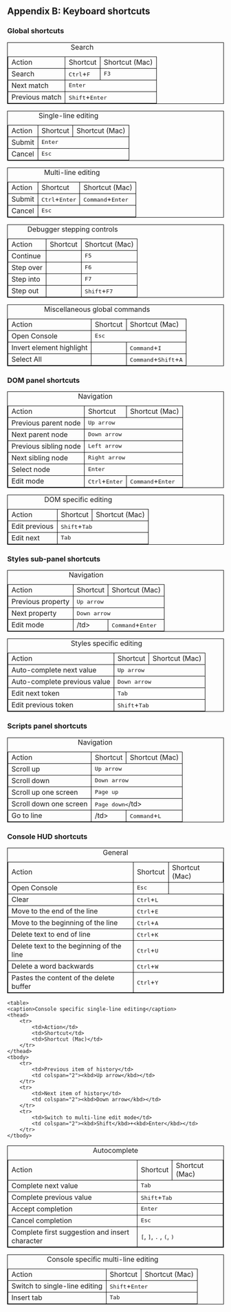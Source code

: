 <html>
<head>
	<title>Appendix B</title>
	<style>
		table { border: 1px solid black; }
		td { border: 1px solid black;
	</style>
<body>
<h2>Appendix B: Keyboard shortcuts</h2>

<h3>Global shortcuts</h3>

<table>
    <caption>Search</caption>
    <thead>
        <tr>
            <td>Action</td>
            <td>Shortcut</td>
            <td>Shortcut (Mac)</td>
        </tr>
    </thead>
    <tbody>
        <tr>
            <td>Search</td>
            <td><kbd>Ctrl</kbd>+<kbd>F</kbd></td>
            <td><kbd>F3</kbd></td>
        </tr>
        <tr>
            <td>Next match</td>
            <td colspan="2"><kbd>Enter</kbd></td>
        </tr>
        <tr>
            <td>Previous match</td>
            <td colspan="2"><kbd>Shift</kbd>+<kbd>Enter</kbd></td>
        </tr>
    </tbody>
</table>

<table>
    <caption>Single-line editing</caption>
    <thead>
        <tr>
            <td>Action</td>
            <td>Shortcut</td>
            <td>Shortcut (Mac)</td>
        </tr>
    </thead>
    <tbody>
        <tr>
            <td>Submit</td>
            <td colspan="2"><kbd>Enter</kbd></td>
        </tr>
        <tr>
            <td>Cancel</td>
            <td colspan="2"><kbd>Esc</kbd></td>
        </tr>
    </tbody>
</table>

<table>
    <caption>Multi-line editing</caption>
    <thead>
        <tr>
            <td>Action</td>
            <td>Shortcut</td>
            <td>Shortcut (Mac)</td>
        </tr>
    </thead>
    <tbody>
        <tr>
            <td>Submit</td>
            <td><kbd>Ctrl</kbd>+<kbd>Enter</kbd></td>
            <td><kbd>Command</kbd>+<kbd>Enter</kbd></td>
        </tr>
        <tr>
            <td>Cancel</td>
            <td colspan="2"><kbd>Esc</kbd></td>
        </tr>
    </tbody>
</table>

<table>
    <caption>Debugger stepping controls</caption>
    <thead>
        <tr>
            <td>Action</td>
            <td>Shortcut</td>
            <td>Shortcut (Mac)</td>
        </tr>
    </thead>
    <tbody>
        <tr>
            <td>Continue</td>
            <td></td>
            <td><kbd>F5</kbd></td>
        </tr>
        <tr>
            <td>Step over</td>
            <td></td>
            <td><kbd>F6</kbd></td>
        </tr>
        <tr>
            <td>Step into</td>
            <td></td>
            <td><kbd>F7</kbd></td>
        </tr>
        <tr>
            <td>Step out</td>
            <td></td>
            <td><kbd>Shift</kbd>+<kbd>F7</kbd></td>
        </tr>
    </tbody>
</table>

<table>
    <caption>Miscellaneous global commands </caption>
    <thead>
        <tr>
            <td>Action</td>
            <td>Shortcut</td>
            <td>Shortcut (Mac)</td>
        </tr>
    </thead>
    <tbody>
        <tr>
            <td>Open Console</td>
            <td colspan="2"><kbd>Esc</kbd></td>
        </tr>
        <tr>
            <td>Invert element highlight</td>
            <td></td>
            <td><kbd>Command</kbd>+<kbd>I</kbd></td>
        </tr>
        <tr>
            <td>Select All</td>
            <td></td>
            <td><kbd>Command</kbd>+<kbd>Shift</kbd>+<kbd>A</kbd></td>
        </tr>
    </tbody>
</table>

<h3>DOM panel shortcuts</h3>

<table>
    <caption>Navigation</caption>
    <thead>
        <tr>
            <td>Action</td>
            <td>Shortcut</td>
            <td>Shortcut (Mac)</td>
        </tr>
    </thead>
    <tbody>
        <tr>
            <td>Previous parent node</td>
            <td colspan="2"><kbd>Up arrow</kbd></td>
        </tr>
        <tr>
            <td>Next parent node</td>
            <td colspan="2"><kbd>Down arrow</kbd></td>
        </tr>
        <tr>
            <td>Previous sibling node</td>
            <td colspan="2"><kbd>Left arrow</kbd></td>
        </tr>
        </tr>
        <tr>
            <td>Next sibling node</td>
            <td colspan="2"><kbd>Right arrow</kbd></td>
        </tr>
        <tr>
            <td>Select node</td>
            <td colspan="2"><kbd>Enter</kbd></td>
        </tr>
        <tr>
            <td>Edit mode</td>
            <td><kbd>Ctrl</kbd>+<kbd>Enter</kbd></td>
            <td><kbd>Command</kbd>+<kbd>Enter</kbd></td>
        </tr>
    </tbody>
</table>

<table>
    <caption>DOM specific editing</caption>
    <thead>
        <tr>
            <td>Action</td>
            <td>Shortcut</td>
            <td>Shortcut (Mac)</td>
        </tr>
    </thead>
    <tbody>
        <tr>
            <td>Edit previous</td>
            <td colspan="2"><kbd>Shift</kbd>+<kbd>Tab</kbd></td>
        </tr>
        <tr>
            <td>Edit next</td>
            <td colspan="2"><kbd>Tab</kbd></td>
        </tr>
    </tbody>
</table>

<h3>Styles sub-panel shortcuts</h3>

<table>
    <caption>Navigation</caption>
    <thead>
        <tr>
            <td>Action</td>
            <td>Shortcut</td>
            <td>Shortcut (Mac)</td>
        </tr>
    </thead>
    <tbody>
        <tr>
            <td>Previous property</td>
            <td colspan="2"><kbd>Up arrow</kbd></td>
        </tr>
        <tr>
            <td>Next property</td>
            <td colspan="2"><kbd>Down arrow</kbd></td>
        </tr>
        <tr>
            <td>Edit mode</td>
            <td>/td>
            <td><kbd>Command</kbd>+<kbd>Enter</kbd></td>
        </tr>
    </tbody>
</table>

<table>
    <caption>Styles specific editing</caption>
    <thead>
        <tr>
            <td>Action</td>
            <td>Shortcut</td>
            <td>Shortcut (Mac)</td>
        </tr>
    </thead>
    <tbody>
        <tr>
            <td>Auto-complete next value</td>
            <td colspan="2"><kbd>Up arrow</kbd></td>
        </tr>
        <tr>
            <td>Auto-complete previous value</td>
            <td colspan="2"><kbd>Down arrow</kbd></td>
        </tr>
        <tr>
            <td>Edit next token</td>
            <td colspan="2"><kbd>Tab</kbd></td>
        </tr>
        <tr>
            <td>Edit previous token</td>
            <td colspan="2"><kbd>Shift</kbd>+<kbd>Tab</kbd></td>
        </tr>
    </tbody>
</table>

<h3>Scripts panel shortcuts</h3>

<table>
    <caption>Navigation</caption>
    <thead>
        <tr>
            <td>Action</td>
            <td>Shortcut</td>
            <td>Shortcut (Mac)</td>
        </tr>
    </thead>
    <tbody>
        <tr>
            <td>Scroll up</td>
            <td colspan="2"><kbd>Up arrow</kbd></td>
        </tr>
        <tr>
            <td>Scroll down</td>
            <td colspan="2"><kbd>Down arrow</kbd></td>
        </tr>
        <tr>
            <td>Scroll up one screen</td>
            <td colspan="2"><kbd>Page up</kbd></td>
        </tr>
        <tr>
            <td>Scroll down one screen</td>
            <td colspan="2"><kbd>Page down<</kbd>/td>
        </tr>
        <tr>
            <td>Go to line</td>
            <td>/td>
            <td><kbd>Command</kbd>+<kbd>L</kbd></td>
        </tr>
    </tbody>
</table>

<h3>Console HUD shortcuts</h3>

<table>
    <caption>General</caption>
    <thead>
        <tr>
            <td>Action</td>
            <td>Shortcut</td>
            <td>Shortcut (Mac)</td>
        </tr>
    </thead>
    <tbody>
        <tr>
            <td>Open Console</td>
            <td><kbd>Esc</kbd></td>
        </tr>
        <tr>
            <td>Clear</td>
            <td colspan="2"><kbd>Ctrl</kbd>+<kbd>L</kbd></td>
        </tr>
        <tr>
            <td>Move to the end of the line</td>
            <td colspan="2"><kbd>Ctrl</kbd>+<kbd>E</kbd></td>
        </tr>
        <tr>
            <td>Move to the beginning of the line</td>
            <td colspan="2"><kbd>Ctrl</kbd>+<kbd>A</kbd></td>
        </tr>
        <tr>
            <td>Delete text to end of line</td>
            <td colspan="2"><kbd>Ctrl</kbd>+<kbd>K</kbd></td>
        </tr>
        <tr>
            <td>Delete text to the beginning of the line</td>
            <td colspan="2"><kbd>Ctrl</kbd>+<kbd>U</kbd></td>
        </tr>
        <tr>
            <td>Delete a word backwards</td>
            <td colspan="2"><kbd>Ctrl</kbd>+<kbd>W</kbd></td>
        </tr>
        <tr>
            <td>Pastes the content of the delete buffer</td>
            <td colspan="2"><kbd>Ctrl</kbd>+<kbd>Y</kbd></td>
        </tr>
    </tbody>
</table>

<table>
    <caption>Autocomplete</caption>
    <thead>
        <tr>
            <td>Action</td>
            <td>Shortcut</td>
            <td>Shortcut (Mac)</td>
        </tr>
    </thead>
    <tbody>
        <tr>
            <td>Complete next value</td>
            <td colspan="2"><kbd>Tab</kbd></td>
        </tr>
        <tr>
            <td>Complete previous value</td>
            <td colspan="2"><kbd>Shift</kbd>+<kbd>Tab</kbd></td>
        </tr>
        <tr>
            <td>Accept completion</td>
            <td colspan="2"><kbd>Enter</kbd></td>
        </tr>
        <tr>
            <td>Cancel completion</td>
            <td colspan="2"><kbd>Esc</kbd></td>
        </tr>
        <tr>
            <td>Complete first suggestion and insert character</td>
            <td colspan="2"><kbd>[</kbd>, <kbd>]</kbd>, <kbd>.</kbd> , <kbd>(</kbd>, <kbd>)</kbd></td>
        </tr>
    </tbody>

    <table>
    <caption>Console specific single-line editing</caption>
    <thead>
        <tr>
            <td>Action</td>
            <td>Shortcut</td>
            <td>Shortcut (Mac)</td>
        </tr>
    </thead>
    <tbody>
        <tr>
            <td>Previous item of history</td>
            <td colspan="2"><kbd>Up arrow</kbd></td>
        </tr>
        <tr>
            <td>Next item of history</td>
            <td colspan="2"><kbd>Down arrow</kbd></td>
        </tr>
        <tr>
            <td>Switch to multi-line edit mode</td>
            <td colspan="2"><kbd>Shift</kbd>+<kbd>Enter</kbd></td>
        </tr>
    </tbody>
</table>

<table>
    <caption>Console specific multi-line editing</caption>
    <thead>
        <tr>
            <td>Action</td>
            <td>Shortcut</td>
            <td>Shortcut (Mac)</td>
        </tr>
    </thead>
    <tbody>
        <tr>
            <td>Switch to single-line editing</td>
            <td colspan="2"><kbd>Shift</kbd>+<kbd>Enter</kbd></td>
        </tr>
        <tr>
            <td>Insert tab</td>
            <td colspan="2"><kbd>Tab</kbd></td>
        </tr>
    </tbody>
</table>
